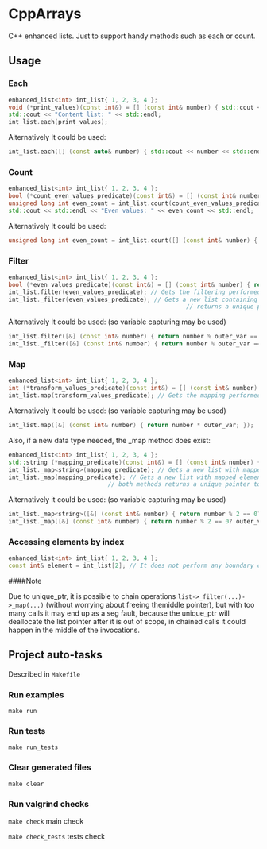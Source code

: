# CppArrays

C++ enhanced lists. Just to support handy methods such as each or count.

## Usage


### Each 

```c++
enhanced_list<int> int_list{ 1, 2, 3, 4 };
void (*print_values)(const int&) = [] (const int& number) { std::cout << number << std::endl; };
std::cout << "Content list: " << std::endl;
int_list.each(print_values);
```
Alternatively It could be used:
```c++
int_list.each([] (const auto& number) { std::cout << number << std::endl; });
```

### Count

```c++
enhanced_list<int> int_list{ 1, 2, 3, 4 };
bool (*count_even_values_predicate)(const int&) = [] (const int& number) { return number % 2 == 0; };
unsigned long int even_count = int_list.count(count_even_values_predicate);
std::cout << std::endl << "Even values: " << even_count << std::endl;
```
Alternatively It could be used:
```c++
unsigned long int even_count = int_list.count([] (const int& number) { return number % 2 == 0; } );
```

### Filter

```c++
enhanced_list<int> int_list{ 1, 2, 3, 4 };
bool (*even_values_predicate)(const int&) = [] (const int& number) { return number % 2 == 0; };
int_list.filter(even_values_predicate); // Gets the filtering performed on the same list, returns a pointer to itself
int_list._filter(even_values_predicate); // Gets a new list containing only the elements satisfying the predicate 
                                                  // returns a unique pointer to the new list
```
Alternatively It could be used: (so variable capturing may be used)
```c++
int_list.filter([&] (const int& number) { return number % outer_var == 0; }); //or
int_list._filter([&] (const int& number) { return number % outer_var == 0; });
```

### Map

```c++
enhanced_list<int> int_list{ 1, 2, 3, 4 };
int (*transform_values_predicate)(const int&) = [] (const int& number) { return number * 2; };
int_list.map(transform_values_predicate); // Gets the mapping performed on the same list, returns a pointer to itself
```
Alternatively It could be used: (so variable capturing may be used)
```c++
int_list.map([&] (const int& number) { return number * outer_var; });
```

Also, if a new data type needed, the _map method does exist:

```c++
enhanced_list<int> int_list{ 1, 2, 3, 4 };
std::string (*mapping_predicate)(const int&) = [] (const int& number) { return number % 2 == 0? "even" : "odd"; };
int_list._map<string>(mapping_predicate); // Gets a new list with mapped elements specifying a data type
int_list._map(mapping_predicate); // Gets a new list with mapped elements without specifying a data type 
                            // both methods returns a unique pointer to the new list
```
Alternatively it could be used: (so variable capturing may be used)
```c++
int_list._map<string>([&] (const int& number) { return number % 2 == 0? outer_var1 : outer_var_2; }); //or
int_list._map([&] (const int& number) { return number % 2 == 0? outer_var1 : outer_var_2; });
```

### Accessing elements by index

```c++
enhanced_list<int> int_list{ 1, 2, 3, 4 };
const int& element = int_list[2]; // It does not perform any boundary checks
```



####Note

Due to unique_ptr, it is possible to chain operations `list->_filter(...)->_map(...)` (without worrying about
freeing themiddle pointer), but with too many calls it may end up as a seg fault, because the unique_ptr will
deallocate the list pointer after it is out of scope, in chained calls it could happen in the middle of
the invocations.


## Project auto-tasks

Described in `Makefile`

### Run examples

`make run`

### Run tests

`make run_tests`

### Clear generated files 

`make clear`

### Run valgrind checks

`make check` main check

`make check_tests` tests check